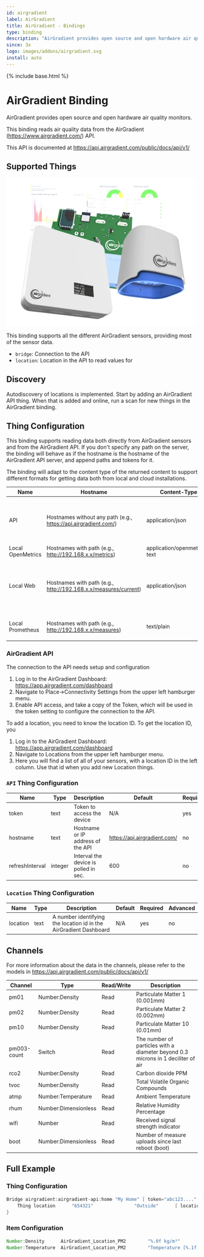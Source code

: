 ```yaml
---
id: airgradient
label: AirGradient
title: AirGradient - Bindings
type: binding
description: "AirGradient provides open source and open hardware air quality monitors."
since: 3x
logo: images/addons/airgradient.svg
install: auto
---
```


<!-- Attention authors: Do not edit directly. Please add your changes to the appropriate source repository -->

{% include base.html %}

# AirGradient Binding

AirGradient provides open source and open hardware air quality monitors.

This binding reads air quality data from the AirGradient (https://www.airgradient.com/) API.

This API is documented at https://api.airgradient.com/public/docs/api/v1/

## Supported Things

![AirGradient sensors](doc/airgradient_sensors.png)

This binding supports all the different AirGradient sensors, providing most of the sensor data.

- `bridge`: Connection to the API
- `location`: Location in the API to read values for

## Discovery

Autodiscovery of locations is implemented.
Start by adding an AirGradient API thing.
When that is added and online, run a scan for new things in the AirGradient binding.

## Thing Configuration

This binding supports reading data both directly from AirGradient sensors and from the AirGradient API.
If you don't specify any path on the server, the binding will behave as if the hostname is the hostname of the AirGradient API server, and append paths and tokens for it.

The binding will adapt to the content type of the returned content to support different formats for getting data both from local and cloud installations.

| Name              | Hostname                                                        | Content-Type                 | Parser |
|-------------------|-----------------------------------------------------------------|------------------------------|--------|
| API               | Hostnames without any path (e.g., https://api.airgradient.com/) | application/json             | JSON parser for the AirGradient API, correct paths will be appended to the calls |
| Local OpenMetrics | Hostnames with path (e.g., http://192.168.x.x/metrics)          | application/openmetrics-text | OpenMetrics parser |
| Local Web         | Hostnames with path (e.g., http://192.168.x.x/measures/current) | application/json             | JSON parser for the AirGradient API, as if you returned the value of sendToServer() payload |
| Local Prometheus  | Hostnames with path (e.g., http://192.168.x.x/measures)         | text/plain                   | Prometheus parser for [Prometheus format](https://prometheus.io/docs/instrumenting/exposition_formats/) |

### AirGradient API

The connection to the API needs setup and configuration

1. Log in to the AirGradient Dashboard: https://app.airgradient.com/dashboard
2. Navigate to Place->Connectivity Settings from the upper left hamburger menu.
3. Enable API access, and take a copy of the Token, which will be used in the token setting to configure the connection to the API.

To add a location, you need to know the location ID. To get the location ID, you

1. Log in to the AirGradient Dashboard: https://app.airgradient.com/dashboard
2. Navigate to Locations from the upper left hamburger menu.
3. Here you will find a list of all of your sensors, with a location ID in the left column. Use that id when you add new Location things.

### `API` Thing Configuration

| Name            | Type    | Description                           | Default                      | Required | Advanced |
|-----------------|---------|---------------------------------------|------------------------------|----------|----------|
| token           | text    | Token to access the device            | N/A                          | yes      | no       |
| hostname        | text    | Hostname or IP address of the API     | https://api.airgradient.com/ | no       | yes      |
| refreshInterval | integer | Interval the device is polled in sec. | 600                          | no       | yes      |

### `Location` Thing Configuration

| Name            | Type    | Description                                                       | Default | Required | Advanced |
|-----------------|---------|-------------------------------------------------------------------|---------|----------|----------|
| location        | text    | A number identifying the location id in the AirGradient Dashboard | N/A     | yes      | no       |

## Channels

For more information about the data in the channels, please refer to the models in https://api.airgradient.com/public/docs/api/v1/

| Channel     | Type                 | Read/Write | Description                                                                      |
|-------------|----------------------|------------|----------------------------------------------------------------------------------|
| pm01        | Number:Density       | Read       | Particulate Matter 1 (0.001mm)                                                   |
| pm02        | Number:Density       | Read       | Particulate Matter 2 (0.002mm)                                                   |
| pm10        | Number:Density       | Read       | Particulate Matter 10 (0.01mm)                                                   |
| pm003-count | Switch               | Read       | The number of particles with a diameter beyond 0.3 microns in 1 deciliter of air |
| rco2        | Number:Density       | Read       | Carbon dioxide PPM                                                               |
| tvoc        | Number:Density       | Read       | Total Volatile Organic Compounds                                                 |
| atmp        | Number:Temperature   | Read       | Ambient Temperature                                                              |
| rhum        | Number:Dimensionless | Read       | Relative Humidity Percentage                                                     |
| wifi        | Number               | Read       | Received signal strength indicator                                               |
| boot        | Number:Dimensionless | Read       | Number of measure uploads since last reboot (boot)                               |

## Full Example

### Thing Configuration

```java
Bridge airgradient:airgradient-api:home "My Home" [ token="abc123...." ] {
    Thing location      "654321"               "Outside"      [ location="654321" ]
}
```

### Item Configuration

```java
Number:Density      AirGradient_Location_PM2        "%.0f kg/m³"                         <density>       {channel="airgradient:location:654321:pm2"}"
Number:Temperature  AirGradient_Location_PM2        "Temperature [%.1f °C]"              <temperature>   {channel="airgradient:location:654321:atmp"}"
```


